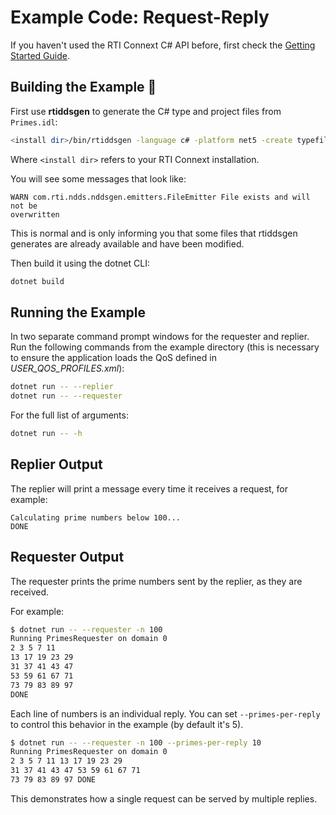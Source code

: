# Example Code: Request-Reply

If you haven't used the RTI Connext C# API before, first check the
[Getting Started Guide](https://community.rti.com/static/documentation/connext-dds/6.1.0/doc/manuals/connext_dds_professional/getting_started_guide/index.html).

## Building the Example :wrench:

First use **rtiddsgen** to generate the C# type and project files from
`Primes.idl`:

```sh
<install dir>/bin/rtiddsgen -language c# -platform net5 -create typefiles -create makefiles Primes.idl
```

Where `<install dir>` refers to your RTI Connext installation.

You will see some messages that look like:

```plaintext
WARN com.rti.ndds.nddsgen.emitters.FileEmitter File exists and will not be
overwritten
```

This is normal and is only informing you that some files that rtiddsgen
generates are already available and have been modified.

Then build it using the dotnet CLI:

```sh
dotnet build
```

## Running the Example

In two separate command prompt windows for the requester and replier. Run the
following commands from the example directory (this is necessary to ensure the
application loads the QoS defined in *USER_QOS_PROFILES.xml*):

```sh
dotnet run -- --replier
dotnet run -- --requester
```

For the full list of arguments:

```sh
dotnet run -- -h
```

## Replier Output

The replier will print a message every time it receives a request, for example:

```plaintext
Calculating prime numbers below 100...
DONE
```

## Requester Output

The requester prints the prime numbers sent by the replier, as they are received.

For example:

```sh
$ dotnet run -- --requester -n 100
Running PrimesRequester on domain 0
2 3 5 7 11
13 17 19 23 29
31 37 41 43 47
53 59 61 67 71
73 79 83 89 97
DONE
```

Each line of numbers is an individual reply. You can set `--primes-per-reply`
to control this behavior in the example (by default it's 5).

```sh
$ dotnet run -- --requester -n 100 --primes-per-reply 10
Running PrimesRequester on domain 0
2 3 5 7 11 13 17 19 23 29
31 37 41 43 47 53 59 61 67 71
73 79 83 89 97 DONE
```

This demonstrates how a single request can be served by multiple replies.
